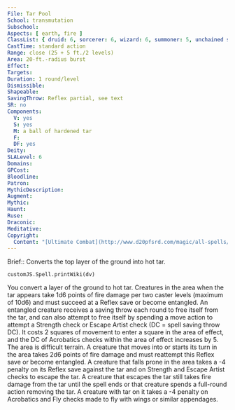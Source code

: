 ```yaml
---
File: Tar Pool
School: transmutation
Subschool: 
Aspects: [ earth, fire ]
ClassList: { druid: 6, sorcerer: 6, wizard: 6, summoner: 5, unchained summoner: 6 }
CastTime: standard action
Range: close (25 + 5 ft./2 levels)
Area: 20-ft.-radius burst
Effect: 
Targets: 
Duration: 1 round/level
Dismissible: 
Shapeable: 
SavingThrow: Reflex partial, see text
SR: no
Components:
  V: yes
  S: yes
  M: a ball of hardened tar
  F: 
  DF: yes
Deity: 
SLALevel: 6
Domains: 
GPCost: 
Bloodline: 
Patron: 
MythicDescription: 
Augment: 
Mythic: 
Haunt: 
Ruse: 
Draconic: 
Meditative: 
Copyright:
  Content: "[Ultimate Combat](http://www.d20pfsrd.com/magic/all-spells/t/tar-pool)"
---
```

Brief:: Converts the top layer of the ground into hot tar.

```dataviewjs
customJS.Spell.printWiki(dv)
```

You convert a layer of the ground to hot tar. Creatures in the area when the tar appears take 1d6 points of fire damage per two caster levels (maximum of 10d6) and must succeed at a Reflex save or become entangled. An entangled creature receives a saving throw each round to free itself from the tar, and can also attempt to free itself by spending a move action to attempt a Strength check or Escape Artist check (DC = spell saving throw DC).  It costs 2 squares of movement to enter a square in the area of effect, and the DC of Acrobatics checks within the area of effect increases by 5. The area is difficult terrain. A creature that moves into or starts its turn in the area takes 2d6 points of fire damage and must reattempt this Reflex save or become entangled. A creature that falls prone in the area takes a -4 penalty on its Reflex save against the tar and on Strength and Escape Artist checks to escape the tar.  A creature that escapes the tar still takes fire damage from the tar until the spell ends or that creature spends a full-round action removing the tar. A creature with tar on it takes a -4 penalty on Acrobatics and Fly checks made to fly with wings or similar appendages.
